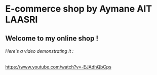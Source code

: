 # E-commerce shop by Aymane AIT LAASRI

## Welcome to my online shop !

###### Here's a video demonstrating it :

https://www.youtube.com/watch?v=-EJAdhQbCps

